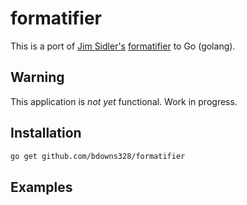 # formatifier

This is a port of [Jim Sidler's](https://github.com/jvsidler) [formatifier](https://github.com/jvsidler/formatifier) to Go (golang).

## Warning

This application is _not yet_ functional.  Work in progress.

## Installation

```bash
go get github.com/bdowns328/formatifier
```

## Examples
